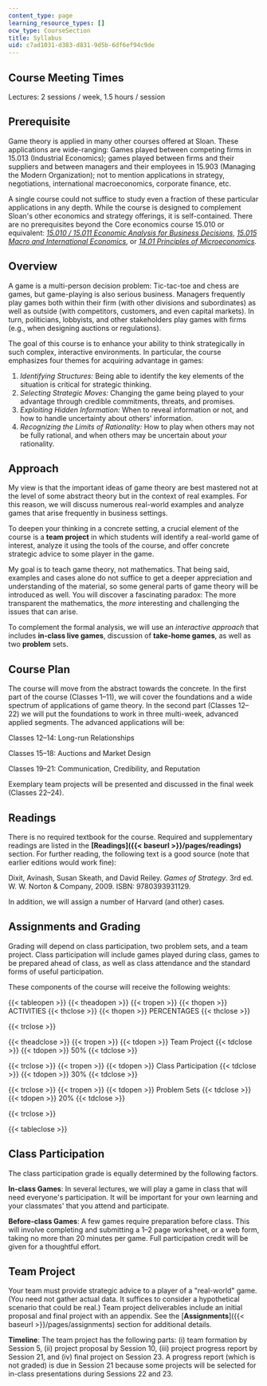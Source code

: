 ```yaml
---
content_type: page
learning_resource_types: []
ocw_type: CourseSection
title: Syllabus
uid: c7ad1031-d383-d831-9d5b-6df6ef94c9de
---
```


Course Meeting Times
--------------------

Lectures: 2 sessions / week, 1.5 hours / session

Prerequisite
------------

Game theory is applied in many other courses offered at Sloan. These applications are wide-ranging: Games played between competing firms in 15.013 (Industrial Economics); games played between firms and their suppliers and between managers and their employees in 15.903 (Managing the Modern Organization); not to mention applications in strategy, negotiations, international macroeconomics, corporate finance, etc.

A single course could not suffice to study even a fraction of these particular applications in any depth. While the course is designed to complement Sloan's other economics and strategy offerings, it is self-contained. There are no prerequisites beyond the Core economics course 15.010 or equivalent: [_15.010 / 15.011 Economic Analysis for Business Decisions_](/courses/15-010-economic-analysis-for-business-decisions-fall-2004), [_15.015 Macro and International Economics_](/courses/15-015-macro-and-international-economics-fall-2011), or _[14.01 Principles of Microeconomics](/courses/14-01-principles-of-microeconomics-fall-2007)._

Overview
--------

A game is a multi-person decision problem: Tic-tac-toe and chess are games, but game-playing is also serious business. Managers frequently play games both within their firm (with other divisions and subordinates) as well as outside (with competitors, customers, and even capital markets). In turn, politicians, lobbyists, and other stakeholders play games with firms (e.g., when designing auctions or regulations).

The goal of this course is to enhance your ability to think strategically in such complex, interactive environments. In particular, the course emphasizes four themes for acquiring advantage in games:

1.  _Identifying Structures:_ Being able to identify the key elements of the situation is critical for strategic thinking.
2.  _Selecting Strategic Moves:_ Changing the game being played to your advantage through credible commitments, threats, and promises.
3.  _Exploiting Hidden Information:_ When to reveal information or not, and how to handle uncertainty about others' information.
4.  _Recognizing the Limits of Rationality:_ How to play when others may not be fully rational, and when others may be uncertain about _your_ rationality.

Approach
--------

My view is that the important ideas of game theory are best mastered not at the level of some abstract theory but in the context of real examples. For this reason, we will discuss numerous real-world examples and analyze games that arise frequently in business settings.

To deepen your thinking in a concrete setting, a crucial element of the course is a **team project** in which students will identify a real-world game of interest, analyze it using the tools of the course, and offer concrete strategic advice to some player in the game.

My goal is to teach game theory, not mathematics. That being said, examples and cases alone do not suffice to get a deeper appreciation and understanding of the material, so some general parts of game theory will be introduced as well. You will discover a fascinating paradox: The more transparent the mathematics, the _more_ interesting and challenging the issues that can arise.

To complement the formal analysis, we will use an _interactive approach_ that includes **in-class live games**, discussion of **take-home games**, as well as two **problem** sets.

Course Plan
-----------

The course will move from the abstract towards the concrete. In the first part of the course (Classes 1–11), we will cover the foundations and a wide spectrum of applications of game theory. In the second part (Classes 12–22) we will put the foundations to work in three multi-week, advanced applied segments. The advanced applications will be:

Classes 12–14: Long-run Relationships

Classes 15–18: Auctions and Market Design

Classes 19–21: Communication, Credibility, and Reputation

Exemplary team projects will be presented and discussed in the final week (Classes 22–24).

Readings
--------

There is no required textbook for the course. Required and supplementary readings are listed in the **[Readings]({{< baseurl >}}/pages/readings)** section. For further reading, the following text is a good source (note that earlier editions would work fine):

Dixit, Avinash, Susan Skeath, and David Reiley. _Games of Strategy_. 3rd ed. W. W. Norton & Company, 2009. ISBN: 9780393931129.

In addition, we will assign a number of Harvard (and other) cases.

Assignments and Grading
-----------------------

Grading will depend on class participation, two problem sets, and a team project. Class participation will include games played during class, games to be prepared ahead of class, as well as class attendance and the standard forms of useful participation.

These components of the course will receive the following weights:

{{< tableopen >}}
{{< theadopen >}}
{{< tropen >}}
{{< thopen >}}
ACTIVITIES
{{< thclose >}}
{{< thopen >}}
PERCENTAGES
{{< thclose >}}

{{< trclose >}}

{{< theadclose >}}
{{< tropen >}}
{{< tdopen >}}
Team Project
{{< tdclose >}}
{{< tdopen >}}
50%
{{< tdclose >}}

{{< trclose >}}
{{< tropen >}}
{{< tdopen >}}
Class Participation
{{< tdclose >}}
{{< tdopen >}}
30%
{{< tdclose >}}

{{< trclose >}}
{{< tropen >}}
{{< tdopen >}}
Problem Sets
{{< tdclose >}}
{{< tdopen >}}
20%
{{< tdclose >}}

{{< trclose >}}

{{< tableclose >}}

Class Participation
-------------------

The class participation grade is equally determined by the following factors.

**In-class Games**: In several lectures, we will play a game in class that will need everyone's participation. It will be important for your own learning and your classmates' that you attend and participate.

**Before-class Games**: A few games require preparation before class. This will involve completing and submitting a 1–2 page worksheet, or a web form, taking no more than 20 minutes per game. Full participation credit will be given for a thoughtful effort.

Team Project
------------

Your team must provide strategic advice to a player of a "real-world" game. (You need not gather actual data. It suffices to consider a hypothetical scenario that could be real.) Team project deliverables include an initial proposal and final project with an appendix. See the [**Assignments**]({{< baseurl >}}/pages/assignments) section for additional details.

**Timeline**: The team project has the following parts: (i) team formation by Session 5, (ii) project proposal by Session 10, (iii) project progress report by Session 21, and (iv) final project on Session 23. A progress report (which is not graded) is due in Session 21 because some projects will be selected for in-class presentations during Sessions 22 and 23.